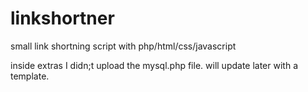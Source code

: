 # linkshortner
small link shortning script with php/html/css/javascript

inside extras I didn;t upload the mysql.php file.
will update later with a template.
